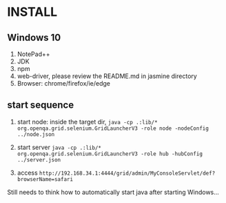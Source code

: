 # INSTALL

## Windows 10
1. NotePad++
2. JDK
3. npm
4. web-driver, please review the README.md in jasmine directory
5. Browser: chrome/firefox/ie/edge

## start sequence
1. start node:
    inside the target dir,
    `java -cp .:lib/* org.openqa.grid.selenium.GridLauncherV3 -role node -nodeConfig ../node.json`
    
2. start server
    `java -cp .:lib/* org.openqa.grid.selenium.GridLauncherV3 -role hub -hubConfig ../server.json`

3. access `http://192.168.34.1:4444/grid/admin/MyConsoleServlet/def?browserName=safari`


Still needs to think how to automatically start java after starting Windows...
